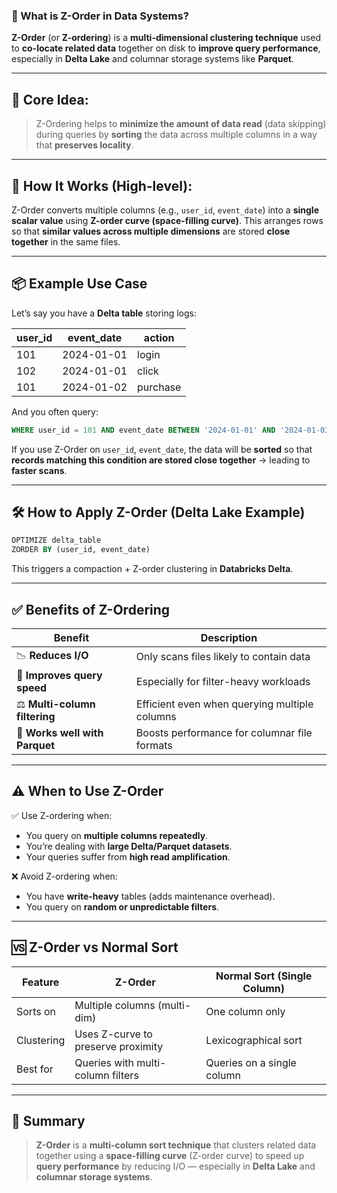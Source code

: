 ### 🔀 What is **Z-Order** in Data Systems?

**Z-Order** (or **Z-ordering**) is a **multi-dimensional clustering technique** used to **co-locate related data** together on disk to **improve query performance**, especially in **Delta Lake** and columnar storage systems like **Parquet**.

---

## 🔑 Core Idea:

> Z-Ordering helps to **minimize the amount of data read** (data skipping) during queries by **sorting** the data across multiple columns in a way that **preserves locality**.

---

## 🧠 How It Works (High-level):

Z-Order converts multiple columns (e.g., `user_id`, `event_date`) into a **single scalar value** using **Z-order curve (space-filling curve)**.
This arranges rows so that **similar values across multiple dimensions** are stored **close together** in the same files.

---

## 📦 Example Use Case

Let’s say you have a **Delta table** storing logs:

| user\_id | event\_date | action   |
| -------- | ----------- | -------- |
| 101      | 2024-01-01  | login    |
| 102      | 2024-01-01  | click    |
| 101      | 2024-01-02  | purchase |

And you often query:

```sql
WHERE user_id = 101 AND event_date BETWEEN '2024-01-01' AND '2024-01-03'
```

If you use Z-Order on `user_id`, `event_date`, the data will be **sorted** so that **records matching this condition are stored close together** → leading to **faster scans**.

---

## 🛠️ How to Apply Z-Order (Delta Lake Example)

```sql
OPTIMIZE delta_table
ZORDER BY (user_id, event_date)
```

This triggers a compaction + Z-order clustering in **Databricks Delta**.

---

## ✅ Benefits of Z-Ordering

| Benefit                        | Description                                   |
| ------------------------------ | --------------------------------------------- |
| 📉 **Reduces I/O**             | Only scans files likely to contain data       |
| 🚀 **Improves query speed**    | Especially for filter-heavy workloads         |
| ⚖️ **Multi-column filtering**  | Efficient even when querying multiple columns |
| 💾 **Works well with Parquet** | Boosts performance for columnar file formats  |

---

## ⚠️ When to Use Z-Order

✅ Use Z-ordering when:

* You query on **multiple columns repeatedly**.
* You’re dealing with **large Delta/Parquet datasets**.
* Your queries suffer from **high read amplification**.

❌ Avoid Z-ordering when:

* You have **write-heavy** tables (adds maintenance overhead).
* You query on **random or unpredictable filters**.

---

## 🆚 Z-Order vs Normal Sort

| Feature    | Z-Order                            | Normal Sort (Single Column) |
| ---------- | ---------------------------------- | --------------------------- |
| Sorts on   | Multiple columns (multi-dim)       | One column only             |
| Clustering | Uses Z-curve to preserve proximity | Lexicographical sort        |
| Best for   | Queries with multi-column filters  | Queries on a single column  |

---

## 📌 Summary

> **Z-Order** is a **multi-column sort technique** that clusters related data together using a **space-filling curve** (Z-order curve) to speed up **query performance** by reducing I/O — especially in **Delta Lake** and **columnar storage systems**.
